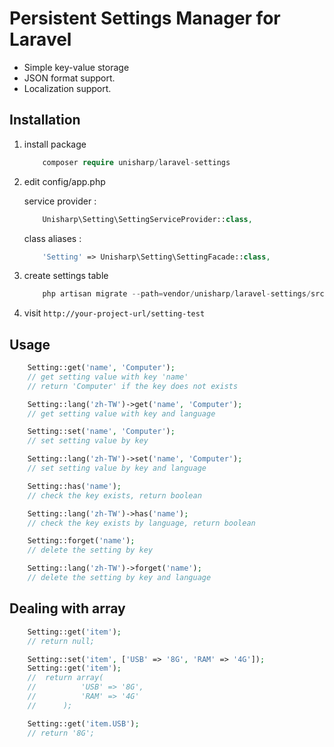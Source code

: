 # Persistent Settings Manager for Laravel

 * Simple key-value storage
 * JSON format support.
 * Localization support.

## Installation

1. install package

	```php
		composer require unisharp/laravel-settings
	```

1. edit config/app.php

	service provider :

	```php
		Unisharp\Setting\SettingServiceProvider::class,
	```

    class aliases :

	```php
		'Setting' => Unisharp\Setting\SettingFacade::class,
	```

1. create settings table

	```php
		php artisan migrate --path=vendor/unisharp/laravel-settings/src/migrations
	```

1. visit `http://your-project-url/setting-test`

## Usage

```php
	Setting::get('name', 'Computer');
	// get setting value with key 'name'
	// return 'Computer' if the key does not exists

	Setting::lang('zh-TW')->get('name', 'Computer');
	// get setting value with key and language

	Setting::set('name', 'Computer');
	// set setting value by key

	Setting::lang('zh-TW')->set('name', 'Computer');
	// set setting value by key and language

	Setting::has('name');
	// check the key exists, return boolean

	Setting::lang('zh-TW')->has('name');
	// check the key exists by language, return boolean

	Setting::forget('name');
	// delete the setting by key

	Setting::lang('zh-TW')->forget('name');
	// delete the setting by key and language
```

## Dealing with array

```php
	Setting::get('item');
	// return null;

	Setting::set('item', ['USB' => '8G', 'RAM' => '4G']);
	Setting::get('item');
	//  return array(
	//		  	'USB' => '8G',
	//	 		'RAM' => '4G'
	//  	);

	Setting::get('item.USB');
	// return '8G';
```
